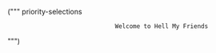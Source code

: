 (""" priority-selections


                                  Welcome to Hell My Friends


 


 """)
